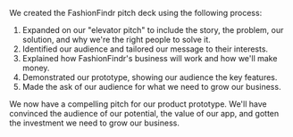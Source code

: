 We created the FashionFindr pitch deck using the following process:

1. Expanded on our "elevator pitch" to include the story, the problem, our solution, and why we're the right people to solve it.
1. Identified our audience and tailored our message to their interests.
1. Explained how FashionFindr's business will work and how we'll make money.
1. Demonstrated our prototype, showing our audience the key features.
1. Made the ask of our audience for what we need to grow our business.

We now have a compelling pitch for our product prototype. We'll have convinced the audience of our potential, the value of our app, and gotten the investment we need to grow our business.